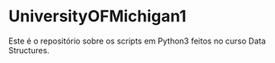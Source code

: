 # UniversityOFMichigan1
Este é o repositório sobre os scripts em Python3 feitos no curso Data Structures.
